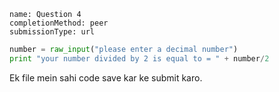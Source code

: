 ```ngMeta
name: Question 4	
completionMethod: peer
submissionType: url
```

```python
number = raw_input("please enter a decimal number")
print "your number divided by 2 is equal to = " + number/2
```

Ek file mein sahi code save kar ke submit karo.
